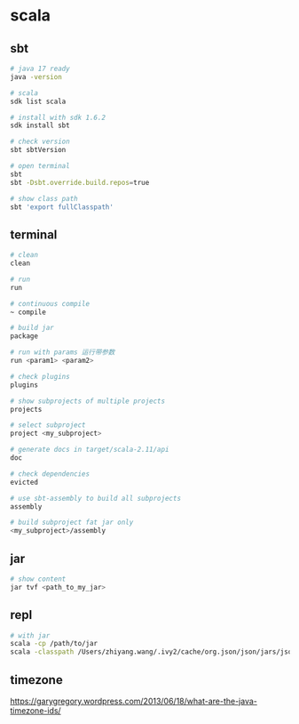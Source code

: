 # scala

## sbt

```bash
# java 17 ready
java -version

# scala
sdk list scala

# install with sdk 1.6.2
sdk install sbt

# check version
sbt sbtVersion

# open terminal
sbt
sbt -Dsbt.override.build.repos=true

# show class path
sbt 'export fullClasspath'
```

## terminal

```bash
# clean
clean

# run
run

# continuous compile
~ compile

# build jar
package

# run with params 运行带参数
run <param1> <param2>

# check plugins
plugins

# show subprojects of multiple projects
projects

# select subproject
project <my_subproject>

# generate docs in target/scala-2.11/api
doc

# check dependencies
evicted

# use sbt-assembly to build all subprojects
assembly

# build subproject fat jar only
<my_subproject>/assembly
```

## jar

```bash
# show content
jar tvf <path_to_my_jar>
```

## repl

```bash
# with jar
scala -cp /path/to/jar
scala -classpath /Users/zhiyang.wang/.ivy2/cache/org.json/json/jars/json-20090211.jar
```

## timezone

https://garygregory.wordpress.com/2013/06/18/what-are-the-java-timezone-ids/
